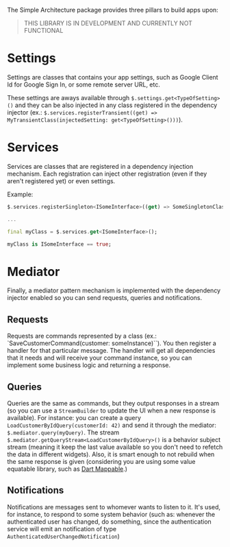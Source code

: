 The Simple Architecture package provides three pillars to build apps upon:

> THIS LIBRARY IS IN DEVELOPMENT AND CURRENTLY NOT FUNCTIONAL

# Settings

Settings are classes that contains your app settings, such as Google Client Id for Google Sign In, or some remote server URL, etc.

These settings are aways available through `$.settings.get<TypeOfSetting>()` and they can be also injected in any class registered in the dependency injector (ex.: `$.services.registerTransient((get) => MyTransientClass(injectedSetting: get<TypeOfSetting>()))`).

# Services

Services are classes that are registered in a dependency injection mechanism. Each registration can inject other registration (even if they aren't registered yet) or even settings.

Example:

```dart
$.services.registerSingleton<ISomeInterface>((get) => SomeSingletonClass(argument: get<SomeOtherInjectableClass>()));

...

final myClass = $.services.get<ISomeInterface>();

myClass is ISomeInterface == true;
```

# Mediator

Finally, a mediator pattern mechanism is implemented with the dependency injector enabled so you can send requests, queries and notifications.

## Requests

Requests are commands represented by a class (ex.: `SaveCustomerCommand(customer: someInstance)``). You then register a handler for that particular message. The handler will get all dependencies that it needs and will receive your command instance, so you can implement some business logic and returning a response.

## Queries

Queries are the same as commands, but they output responses in a stream (so you can use a `StreamBuilder` to update the UI when a new response is available). For instance: you can create a query `LoadCustomerByIdQuery(customerId: 42)` and send it through the mediator: `$.mediator.query(myQuery)`. The stream `$.mediator.getQueryStream<LoadCustomerByIdQuery>()` is a behavior subject stream (meaning it keep the last value available so you don't need to refetch the data in different widgets). Also, it is smart enough to not rebuild when the same response is given (considering you are using some value equatable library, such as [Dart Mappable](https://pub.dev/packages/dart_mappable).)

## Notifications

Notifications are messages sent to whomever wants to listen to it. It's used, for instance, to respond to some system behavior (such as: whenever the authenticated user has changed, do something, since the authentication service will emit an notification of type `AuthenticatedUserChangedNotification`)
